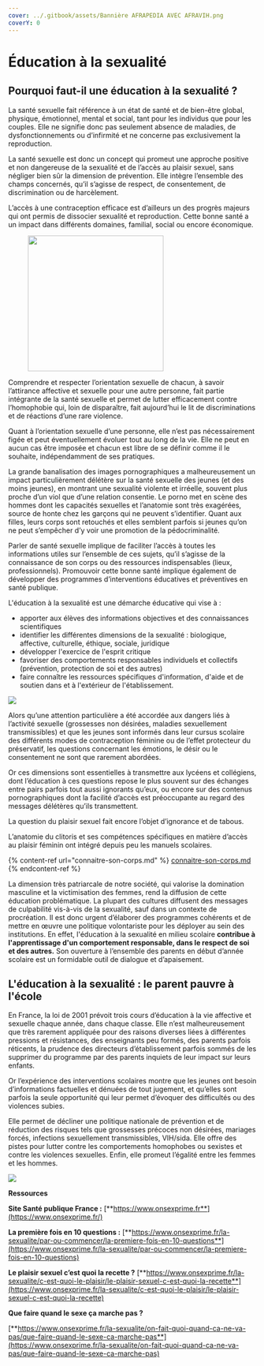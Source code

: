 ```yaml
---
cover: ../.gitbook/assets/Bannière AFRAPEDIA AVEC AFRAVIH.png
coverY: 0
---
```


# Éducation à la sexualité

## Pourquoi faut-il une éducation à la sexualité ?

La santé sexuelle fait référence à un état de santé et de bien-être global, physique, émotionnel, mental et social, tant pour les individus que pour les couples. Elle ne signifie donc pas seulement absence de maladies, de dysfonctionnements ou d’infirmité et ne concerne pas exclusivement la reproduction.

La santé sexuelle est donc un concept qui promeut une approche positive et non dangereuse de la sexualité et de l’accès au plaisir sexuel, sans négliger bien sûr la dimension de prévention. Elle intègre l’ensemble des champs concernés, qu’il s’agisse de respect, de consentement, de discrimination ou de harcèlement.

L’accès à une contraception efficace est d’ailleurs un des progrès majeurs qui ont permis de dissocier sexualité et reproduction. Cette bonne santé a un impact dans différents domaines, familial, social ou encore économique.



<figure><img src="../.gitbook/assets/0 (4).png" alt="" width="275"><figcaption></figcaption></figure>

Comprendre et respecter l’orientation sexuelle de chacun, à savoir l’attirance affective et sexuelle pour une autre personne, fait partie intégrante de la santé sexuelle et permet de lutter efficacement contre l’homophobie qui, loin de disparaître, fait aujourd’hui le lit de discriminations et de réactions d’une rare violence.

Quant à l’orientation sexuelle d’une personne, elle n’est pas nécessairement figée et peut éventuellement évoluer tout au long de la vie. Elle ne peut en aucun cas être imposée et chacun est libre de se définir comme il le souhaite, indépendamment de ses pratiques.&#x20;

La grande banalisation des images pornographiques a malheureusement un impact particulièrement délétère sur la santé sexuelle des jeunes (et des moins jeunes), en montrant une sexualité violente et irréelle, souvent plus proche d’un viol que d’une relation consentie. Le porno met en scène des hommes dont les capacités sexuelles et l’anatomie sont très exagérées, source de honte chez les garçons qui ne peuvent s’identifier. Quant aux filles, leurs corps sont retouchés et elles semblent parfois si jeunes qu’on ne peut s’empêcher d’y voir une promotion de la pédocriminalité.

Parler de santé sexuelle implique de faciliter l’accès à toutes les informations utiles sur l’ensemble de ces sujets, qu’il s’agisse de la connaissance de son corps ou des ressources indispensables (lieux, professionnels). Promouvoir cette bonne santé implique également de développer des programmes d’interventions éducatives et préventives en santé publique.

L'éducation à la sexualité est une démarche éducative qui vise à :

* apporter aux élèves des informations objectives et des connaissances scientifiques
* identifier les différentes dimensions de la sexualité : biologique, affective, culturelle, éthique, sociale, juridique
* développer l'exercice de l'esprit critique
* favoriser des comportements responsables individuels et collectifs (prévention, protection de soi et des autres)
* faire connaître les ressources spécifiques d'information, d'aide et de soutien dans et à l'extérieur de l'établissement.

![](<../.gitbook/assets/1 (1).jpeg>)

Alors qu’une attention particulière a été accordée aux dangers liés à l’activité sexuelle (grossesses non désirées, maladies sexuellement transmissibles) et que les jeunes sont informés dans leur cursus scolaire des différents modes de contraception féminine ou de l’effet protecteur du préservatif, les questions concernant les émotions, le désir ou le consentement ne sont que rarement abordées.

Or ces dimensions sont essentielles à transmettre aux lycéens et collégiens, dont l’éducation à ces questions repose le plus souvent sur des échanges entre pairs parfois tout aussi ignorants qu’eux, ou encore sur des contenus pornographiques dont la facilité d’accès est préoccupante au regard des messages délétères qu’ils transmettent.

La question du plaisir sexuel fait encore l’objet d’ignorance et de tabous.

L’anatomie du clitoris et ses compétences spécifiques en matière d’accès au plaisir féminin ont intégré depuis peu les manuels scolaires.

{% content-ref url="connaitre-son-corps.md" %}
[connaitre-son-corps.md](connaitre-son-corps.md)
{% endcontent-ref %}

La dimension très patriarcale de notre société, qui valorise la domination masculine et la victimisation des femmes, rend la diffusion de cette éducation problématique. La plupart des cultures diffusent des messages de culpabilité vis-à-vis de la sexualité, sauf dans un contexte de procréation. Il est donc urgent d’élaborer des programmes cohérents et de mettre en œuvre une politique volontariste pour les déployer au sein des institutions. En effet, l'éducation à la sexualité en milieu scolaire **contribue à l'apprentissage d'un comportement responsable, dans le respect de soi et des autres.** Son ouverture à l’ensemble des parents en début d’année scolaire est un formidable outil de dialogue et d’apaisement.

## L'éducation à la sexualité : le parent pauvre à l'école

En France, la loi de 2001 prévoit trois cours d’éducation à la vie affective et sexuelle chaque année, dans chaque classe. Elle n’est malheureusement que très rarement appliquée pour des raisons diverses liées à différentes pressions et résistances, des enseignants peu formés, des parents parfois réticents, la prudence des directeurs d’établissement parfois sommés de les supprimer du programme par des parents inquiets de leur impact sur leurs enfants.

Or l’expérience des interventions scolaires montre que les jeunes ont besoin d’informations factuelles et dénuées de tout jugement, et qu’elles sont parfois la seule opportunité qui leur permet d’évoquer des difficultés ou des violences subies.

Elle permet de décliner une politique nationale de prévention et de réduction des risques tels que grossesses précoces non désirées, mariages forcés, infections sexuellement transmissibles, VIH/sida. Elle offre des pistes pour lutter contre les comportements homophobes ou sexistes et contre les violences sexuelles. Enfin, elle promeut l’égalité entre les femmes et les hommes.

![](<../.gitbook/assets/2 (1).jpeg>)



**Ressources**&#x20;

**Site Santé publique France :** [**https://www.onsexprime.fr**](https://www.onsexprime.fr/)

**La première fois en 10 questions :** [**https://www.onsexprime.fr/la-sexualite/par-ou-commencer/la-premiere-fois-en-10-questions**](https://www.onsexprime.fr/la-sexualite/par-ou-commencer/la-premiere-fois-en-10-questions)

**Le plaisir sexuel c’est quoi la recette ?** [**https://www.onsexprime.fr/la-sexualite/c-est-quoi-le-plaisir/le-plaisir-sexuel-c-est-quoi-la-recette**](https://www.onsexprime.fr/la-sexualite/c-est-quoi-le-plaisir/le-plaisir-sexuel-c-est-quoi-la-recette)

**Que faire quand le sexe ça marche pas ?**

[**https://www.onsexprime.fr/la-sexualite/on-fait-quoi-quand-ca-ne-va-pas/que-faire-quand-le-sexe-ca-marche-pas**](https://www.onsexprime.fr/la-sexualite/on-fait-quoi-quand-ca-ne-va-pas/que-faire-quand-le-sexe-ca-marche-pas)
